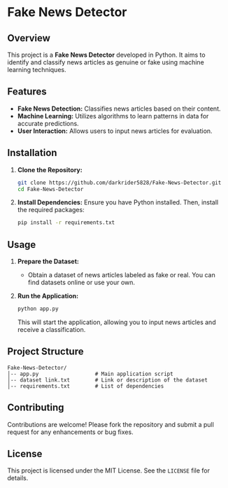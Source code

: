

# Fake News Detector

## Overview

This project is a **Fake News Detector** developed in Python. It aims to identify and classify news articles as genuine or fake using machine learning techniques.

## Features

- **Fake News Detection:** Classifies news articles based on their content.
- **Machine Learning:** Utilizes algorithms to learn patterns in data for accurate predictions.
- **User Interaction:** Allows users to input news articles for evaluation.

## Installation

1. **Clone the Repository:**
   ```bash
   git clone https://github.com/darkrider5828/Fake-News-Detector.git
   cd Fake-News-Detector
   ```

2. **Install Dependencies:**
   Ensure you have Python installed. Then, install the required packages:
   ```bash
   pip install -r requirements.txt
   ```

## Usage

1. **Prepare the Dataset:**
   - Obtain a dataset of news articles labeled as fake or real. You can find datasets online or use your own.

2. **Run the Application:**
   ```bash
   python app.py
   ```
   This will start the application, allowing you to input news articles and receive a classification.

## Project Structure

```
Fake-News-Detector/
│-- app.py                  # Main application script
│-- dataset link.txt        # Link or description of the dataset
│-- requirements.txt        # List of dependencies
```

## Contributing

Contributions are welcome! Please fork the repository and submit a pull request for any enhancements or bug fixes.

## License

This project is licensed under the MIT License. See the `LICENSE` file for details.
